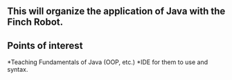 This will organize the application of Java with the Finch Robot.
-------
Points of interest
--------
*Teaching Fundamentals of Java (OOP, etc.)
*IDE for them to use and syntax.
